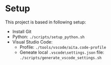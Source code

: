 # Setup

This project is based in following setup:

- Install Git
- Python: `./scripts/setup_python.sh`
- Visual Studio Code:
  - Profile: `./tools/vscode/aita.code-profile`
  - Geneate local `.vscode\settings.json` file: `./scripts/generate_vscode_settings.sh`
